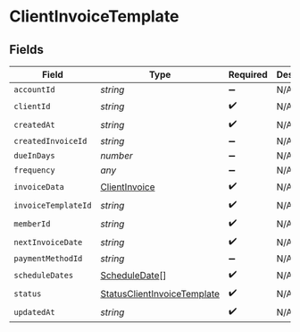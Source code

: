 # ClientInvoiceTemplate


## Fields

| Field                                                                             | Type                                                                              | Required                                                                          | Description                                                                       |
| --------------------------------------------------------------------------------- | --------------------------------------------------------------------------------- | --------------------------------------------------------------------------------- | --------------------------------------------------------------------------------- |
| `accountId`                                                                       | *string*                                                                          | :heavy_minus_sign:                                                                | N/A                                                                               |
| `clientId`                                                                        | *string*                                                                          | :heavy_check_mark:                                                                | N/A                                                                               |
| `createdAt`                                                                       | *string*                                                                          | :heavy_check_mark:                                                                | N/A                                                                               |
| `createdInvoiceId`                                                                | *string*                                                                          | :heavy_minus_sign:                                                                | N/A                                                                               |
| `dueInDays`                                                                       | *number*                                                                          | :heavy_minus_sign:                                                                | N/A                                                                               |
| `frequency`                                                                       | *any*                                                                             | :heavy_minus_sign:                                                                | N/A                                                                               |
| `invoiceData`                                                                     | [ClientInvoice](../../models/shared/clientinvoice.md)                             | :heavy_check_mark:                                                                | N/A                                                                               |
| `invoiceTemplateId`                                                               | *string*                                                                          | :heavy_check_mark:                                                                | N/A                                                                               |
| `memberId`                                                                        | *string*                                                                          | :heavy_check_mark:                                                                | N/A                                                                               |
| `nextInvoiceDate`                                                                 | *string*                                                                          | :heavy_check_mark:                                                                | N/A                                                                               |
| `paymentMethodId`                                                                 | *string*                                                                          | :heavy_minus_sign:                                                                | N/A                                                                               |
| `scheduleDates`                                                                   | [ScheduleDate](../../models/shared/scheduledate.md)[]                             | :heavy_check_mark:                                                                | N/A                                                                               |
| `status`                                                                          | [StatusClientInvoiceTemplate](../../models/shared/statusclientinvoicetemplate.md) | :heavy_check_mark:                                                                | N/A                                                                               |
| `updatedAt`                                                                       | *string*                                                                          | :heavy_check_mark:                                                                | N/A                                                                               |